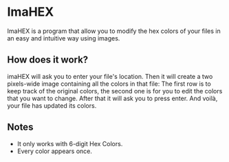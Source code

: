 # ImaHEX
ImaHEX is a program that allow you to modify the hex colors of your files in an easy and intuitive way using images.

## How does it work?
imaHEX will ask you to enter your file's location. Then it will create a two pixels-wide image containing all the colors in that file:
The first row is to keep track of the original colors, the second one is for you to edit the colors that you want to change.
After that it will ask you to press enter. And voilà, your file has updated its colors.

## Notes
* It only works with 6-digit Hex Colors.
* Every color appears once.
